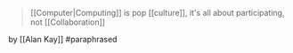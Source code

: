 > [[Computer|Computing]] is pop [[culture]], it's all about participating, not [[Collaboration]]

by [[Alan Kay]] #paraphrased 